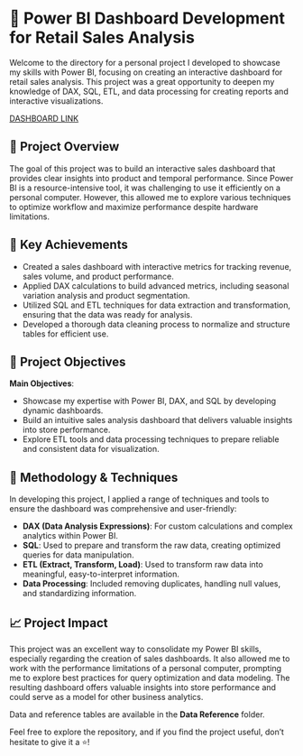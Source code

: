 # 🛒 Power BI Dashboard Development for Retail Sales Analysis

Welcome to the directory for a personal project I developed to showcase my skills with Power BI, focusing on creating an interactive dashboard for retail sales analysis. This project was a great opportunity to deepen my knowledge of DAX, SQL, ETL, and data processing for creating reports and interactive visualizations.

[DASHBOARD LINK](https://app.powerbi.com/view?r=eyJrIjoiYjYzNjk4NjgtODc0MC00ZTFhLWIxYmEtMzY0MjZkZDNjZTdlIiwidCI6Ijc3YjEyMTAwLTllMGYtNDJkZS1hOWRjLWE1MzA3OGZmZWFlZiJ9)

## 📜 Project Overview

The goal of this project was to build an interactive sales dashboard that provides clear insights into product and temporal performance. Since Power BI is a resource-intensive tool, it was challenging to use it efficiently on a personal computer. However, this allowed me to explore various techniques to optimize workflow and maximize performance despite hardware limitations.

## 🚀 Key Achievements

- Created a sales dashboard with interactive metrics for tracking revenue, sales volume, and product performance.
- Applied DAX calculations to build advanced metrics, including seasonal variation analysis and product segmentation.
- Utilized SQL and ETL techniques for data extraction and transformation, ensuring that the data was ready for analysis.
- Developed a thorough data cleaning process to normalize and structure tables for efficient use.

## 🎯 Project Objectives

**Main Objectives**:

- Showcase my expertise with Power BI, DAX, and SQL by developing dynamic dashboards.
- Build an intuitive sales analysis dashboard that delivers valuable insights into store performance.
- Explore ETL tools and data processing techniques to prepare reliable and consistent data for visualization.

## 🔧 Methodology & Techniques

In developing this project, I applied a range of techniques and tools to ensure the dashboard was comprehensive and user-friendly:

- **DAX (Data Analysis Expressions)**: For custom calculations and complex analytics within Power BI.
- **SQL**: Used to prepare and transform the raw data, creating optimized queries for data manipulation.
- **ETL (Extract, Transform, Load)**: Used to transform raw data into meaningful, easy-to-interpret information.
- **Data Processing**: Included removing duplicates, handling null values, and standardizing information.


## 📈 Project Impact

This project was an excellent way to consolidate my Power BI skills, especially regarding the creation of sales dashboards. It also allowed me to work with the performance limitations of a personal computer, prompting me to explore best practices for query optimization and data modeling. The resulting dashboard offers valuable insights into store performance and could serve as a model for other business analytics.

Data and reference tables are available in the **Data Reference** folder.

Feel free to explore the repository, and if you find the project useful, don’t hesitate to give it a ⭐!
